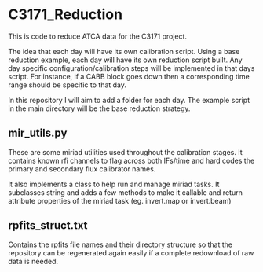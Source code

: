 # C3171_Reduction

This is code to reduce ATCA data for the C3171 project. 

The idea that each day will have its own calibration script. Using a base reduction example, each day will have its own reduction script built. Any day specific configuration/calibration steps will be implemented in that days script. For instance, if a CABB block goes down then a corresponding time range should be specific to that day. 

In this repository I will aim to add a folder for each day. The example script in the main directory will be the base reduction strategy.

## mir_utils.py

These are some miriad utilities used throughout the calibration stages. It contains known rfi channels to flag across both IFs/time and hard codes the primary and secondary flux calibrator names. 

It also implements a class to help run and manage miriad tasks. It subclasses string and adds a few methods to make it callable and return attribute properties of the miriad task (eg. invert.map or invert.beam)


## rpfits_struct.txt

Contains the rpfits file names and their directory structure so that the repository can be regenerated again easily if a complete redownload of raw data is needed. 


